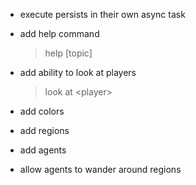- execute persists in their own async task

- add help command

  > help \[topic\]

- add ability to look at players

  > look at <player\>

- add colors

- add regions

- add agents

- allow agents to wander around regions
